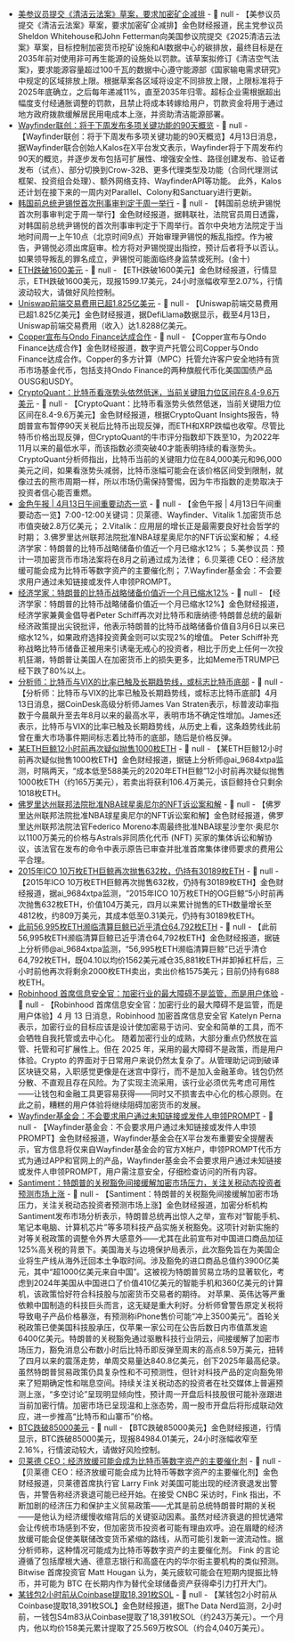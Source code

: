 - [美参议员提交《清洁云法案》草案，要求加密矿企减排](https://www.theblock.co/post/350649/clean-cloud-act-draft-bill-requires-crypto-miners-to-cut-emissions-or-face-fines?utm_source=twitter&utm_medium=social) - 📰 null - 【美参议员提交《清洁云法案》草案，要求加密矿企减排】金色财经报道，民主党参议员Sheldon Whitehouse和John Fetterman向美国参议院提交《2025清洁云法案》草案，目标控制加密货币挖矿设施和AI数据中心的碳排放，最终目标是在2035年前对使用非可再生能源的设施处以罚款。该草案拟修订《清洁空气法案》，要求能源容量超过100千瓦的数据中心遵守能源部《国家输电需求研究》中规定的区域排放上限。根据草案各区域将设定不同排放上限，上限标准将于2025年底确立，之后每年递减11%，直至2035年归零。超标企业需根据超出幅度支付经通胀调整的罚款，且禁止将成本转嫁给用户，罚款资金将用于通过地方政府拨款缓解居民用电成本上涨，并资助清洁能源部署。
- [Wayfinder联创：将于下周发布多项关键功能的90天概览](https://x.com/templecrash/status/1911214082419577291?s=46&t=bcMyidYO0QkS5ajIW9CBdg) - 📰 null - 【Wayfinder联创：将于下周发布多项关键功能的90天概览】4月13日消息，据Wayfinder联合创始人Kalos在X平台发文表示，Wayfinder将于下周发布约90天的概览，并逐步发布包括可扩展性、增强安全性、路径创建发布、验证者发布（试点）、部分切换到Crow-32B、更多代理类型及功能（合同代理测试框架、投资组合处理）、额外网络支持、WayfinderAPI等功能。 
此外，Kalos还计划在接下来的一周内对Parallel、Colony和Sanctuary进行更新。
- [韩国前总统尹锡悦首次刑事审判定于周一举行]() - 📰 null - 【韩国前总统尹锡悦首次刑事审判定于周一举行】金色财经报道，据韩联社，法院官员周日透露，对韩国前总统尹锡悦的首次刑事审判定于下周举行。首尔中央地方法院定于当地时间周一上午10点（北京时间9点）开始审理尹锡悦的叛乱指控。作为被告，尹锡悦必须出席庭审。检方将对尹锡悦提出指控，预计后者将予以否认。如果领导叛乱的罪名成立，尹锡悦可能面临终身监禁或死刑。(金十)
- [ETH跌破1600美元]() - 📰 null - 【ETH跌破1600美元】金色财经报道，行情显示，ETH跌破1600美元，现报1599.17美元，24小时涨幅收窄至2.07%，行情波动较大，请做好风险控制。
- [Uniswap前端交易费用已超1.825亿美元](https://defillama.com/fees/uniswap-labs) - 📰 null - 【Uniswap前端交易费用已超1.825亿美元】金色财经报道，据DefiLlama数据显示，截至4月13日，Uniswap前端交易费用（收入）达1.8288亿美元。
- [Copper宣布与Ondo Finance达成合作](https://www.crowdfundinsider.com/2025/04/238375-digital-assets-custody-firm-copper-adds-support-for-ondo-finances-us-treasuries-fund-tokens/) - 📰 null - 【Copper宣布与Ondo Finance达成合作】金色财经报道，数字资产托管公司Copper与Ondo Finance达成合作。Copper的多方计算（MPC）托管允许客户安全地持有货币市场基金代币，包括支持Ondo Finance的两种旗舰代币化美国国债产品OUSG和USDY。
- [CryptoQuant：比特币看涨势头依然低迷，当前关键阻力位区间在8.4-9.6万美元](https://news.bitcoin.com/bitcoin-rebounds-on-tariff-relief-but-bullish-drought-persists-cryptoquant/) - 📰 null - 【CryptoQuant：比特币看涨势头依然低迷，当前关键阻力位区间在8.4-9.6万美元】金色财经报道，根据CryptoQuant Insights报告，特朗普宣布暂停90天关税后比特币出现反弹，而ETH和XRP跌幅也收窄。尽管比特币价格出现反弹，但CryptoQuant的牛市评分指数却下跌至10，为2022年11月以来的最低水平，而该指数必须突破40才能表明持续的看涨势头。 
CryptoQuant分析师指出，比特币当前的关键阻力位在84,000美元和96,000美元之间，如果看涨势头减弱，比特币涨幅可能会在该价格区间受到限制，就像过去的熊市周期一样，所以市场仍需保持警惕，因为牛市指数的走势取决于投资者信心能否重燃。
- [金色午报 | 4月13日午间重要动态一览]() - 📰 null - 【金色午报 | 4月13日午间重要动态一览】7:00-12:00关键词：贝莱德、Wayfinder、Vitalik 
1.加密货币总市值突破2.8万亿美元； 
2.Vitalik：应用层的增长正是最需要良好社会哲学的时期； 
3.佛罗里达州联邦法院批准NBA球星奥尼尔的NFT诉讼案和解； 
4.经济学家：特朗普的比特币战略储备价值近一个月已缩水12%； 
5.美参议员：预计一项加密货币市场法案将在8月之前通过成为法律； 
6.贝莱德 CEO：经济放缓可能会成为比特币等数字资产的主要催化剂； 
7.Wayfinder基金会：不会要求用户通过未知链接或发件人申领PROMPT。
- [经济学家：特朗普的比特币战略储备价值近一个月已缩水12%](https://www.benzinga.com/news/25/04/44778849/peter-schiff-says-trumps-strategic-bitcoin-reserve-is-already-down-over-12-claims-if-wed-bought-gold-instead-wed-be-up-2-right-now) - 📰 null - 【经济学家：特朗普的比特币战略储备价值近一个月已缩水12%】金色财经报道，经济学家兼黄金倡导者Peter Schiff再次对比特币和唐纳德·特朗普总统的最新经济政策提出尖锐批评，他表示特朗普的比特币战略储备价值自3月6日以来已缩水12%，如果政府选择投资黄金则可以实现2%的增值。 
Peter Schiff补充称战略比特币储备正被用来引诱毫无戒心的投资者，相比于历史上任何一次投机狂潮，特朗普让美国人在加密货币上的损失更多，比如Meme币TRUMP已经下跌了80%以上。
- [分析师：比特币与VIX的比率已触及长期趋势线，或标志比特币底部](https://www.coindesk.com/markets/2025/04/12/chart-of-the-week-wall-street-s-fear-gauge-is-flashing-possible-bitcoin-bottom) - 📰 null - 【分析师：比特币与VIX的比率已触及长期趋势线，或标志比特币底部】4月13日消息，据CoinDesk高级分析师James Van Straten表示，标普波动率指数于今晨飙升至去年8月以来的最高水平，表明市场不确定性增加。James还表示，比特币与VIX的比率已触及长期趋势线，从历史上看，这条趋势线此前曾在重大市场事件期间标志着比特币的底部，随后是价格反弹。
- [某ETH巨鲸12小时前再次疑似抛售1000枚ETH](https://x.com/ai_9684xtpa/status/1911256205298962618) - 📰 null - 【某ETH巨鲸12小时前再次疑似抛售1000枚ETH】金色财经报道，据链上分析师@ai_9684xtpa监测，时隔两天，“成本低至588美元的2020年ETH巨鲸”12小时前再次疑似抛售1000枚ETH（约165万美元），若卖出将获利106.4万美元，该巨鲸持仓只剩余1018枚ETH。
- [佛罗里达州联邦法院批准NBA球星奥尼尔的NFT诉讼案和解](https://crypto.news/court-approves-11m-settlement-in-shaquille-oneals-astrals-nft-lawsuit/) - 📰 null - 【佛罗里达州联邦法院批准NBA球星奥尼尔的NFT诉讼案和解】金色财经报道，佛罗里达州联邦法院法官Federico Moreno本周最终批准NBA球星沙奎尔·奥尼尔以1100万美元的价格与Astrals非同质化代币 (NFT) 买家的集体诉讼和解协议，该法官在发布的命令中表示原告已审查并批准首席集体律师要求的费用公平合理。
- [2015年ICO 10万枚ETH巨鲸再次抛售632枚，仍持有30189枚ETH](https://x.com/ai_9684xtpa/status/1911253678142751057) - 📰 null - 【2015年ICO 10万枚ETH巨鲸再次抛售632枚，仍持有30189枚ETH】金色财经报道，据ai_9684xtpa监测，“2015年ICO 10万枚ETH的OG巨鲸”5小时前再次抛售632枚ETH，价值104万美元，四月以来累计抛售的ETH数量增长至4812枚，约809万美元，其成本低至0.31美元，仍持有30189枚ETH。
- [此前56,995枚ETH濒临清算巨鲸已近乎清仓64,792枚ETH](https://x.com/ai_9684xtpa/status/1911252124656091440) - 📰 null - 【此前56,995枚ETH濒临清算巨鲸已近乎清仓64,792枚ETH】金色财经报道，据链上分析师@ai_9684xtpa监测，“56,995枚ETH濒临清算巨鲸”已近乎清仓64,792枚ETH，既04.10以均价1562美元减仓35,881枚ETH并卸掉杠杆后，三小时前他再次将剩余2000枚ETH卖出，卖出价格1575美元；目前仍持有688枚ETH。
- [Robinhood 首席信息安全官：加密行业的最大障碍不是监管，而是用户体验](https://www.coindesk.com/opinion/2025/04/12/crypto-s-biggest-barrier-to-adoption-it-s-not-regulation-it-s-ux) - 📰 null - 【Robinhood 首席信息安全官：加密行业的最大障碍不是监管，而是用户体验】4 月 13 日消息，Robinhood 加密首席信息安全官 Katelyn Perna 表示，加密行业的目标应该是设计使加密易于访问、安全和简单的工具，而不会牺牲自我托管或去中心化。 
随着加密行业的成熟，大部分重点仍然放在监管、托管和可扩展性上。但在 2025 年，采用的最大障碍不是政策，而是用户体验。Crypto 的界面对于日常用户来说仍然太复杂了。从管理助记词到破译区块链交易，入职感觉更像是在迷宫中穿行，而不是加入金融革命。钱包仍然分散、不直观且存在风险。为了实现主流采用，该行业必须优先考虑可用性——让钱包和金融工具更容易获得——同时又不损害去中心化的核心原则。在此之前，糟糕的用户体验将继续阻碍加密货币的发展。
- [Wayfinder基金会：不会要求用户通过未知链接或发件人申领PROMPT](https://x.com/AIWayfinder/status/1910728736535720328) - 📰 null - 【Wayfinder基金会：不会要求用户通过未知链接或发件人申领PROMPT】金色财经报道，Wayfinder基金会在X平台发布重要安全提醒表示，官方信息将仅来自Wayfinder基金会的官方X帐户，申领PROMPT代币方式为通过APP和官网上的产品，Wayfinder基金会不会要求用户通过未知链接或发件人申领PROMPT，用户需注意安全，仔细检查访问的所有内容。
- [Santiment：特朗普的关税豁免间接缓解加密市场压力，关注关税动态投资者预测市场上涨](https://insights.santiment.net/read/trump-s-tariff-exemption-quickly-leads-to-positive-crypto-reaction-8610?utm_source=twitter&utm_medium=post&utm_campaign=twitter_trump%27s_tariff_exemption_insight_b_041225/&fpr=twitter) - 📰 null - 【Santiment：特朗普的关税豁免间接缓解加密市场压力，关注关税动态投资者预测市场上涨】金色财经报道，加密分析机构Santiment发布市场分析表示，特朗普总统再出惊人之举，宣布对“智能手机、笔记本电脑、计算机芯片”等多项科技产品实施关税豁免。这项针对新实施的对等关税政策的调整令外界大感意外——尤其在此前宣布对中国进口商品加征125%高关税的背景下。美国海关与边境保护局表示，此次豁免旨在为美国企业将生产线从海外迁回本土争取时间。涉及豁免的进口商品总值约3900亿美元，其中“超1000亿美元来自中国”。这被视为特朗普贸易立场的显著软化，考虑到2024年美国从中国进口了价值410亿美元的智能手机和360亿美元的计算机，该政策恰好符合科技股与加密货币交易者的期待。 
对苹果、英伟达等严重依赖中国制造的科技巨头而言，这无疑是重大利好。分析师曾警告原定关税将导致电子产品价格暴涨，有预测称iPhone售价可能“冲上3500美元”。首轮关税政策已使美国科技股承压，仅苹果一家公司在公告后数日内市值蒸发逾6400亿美元。特朗普的关税豁免通过驱散科技行业阴云，间接缓解了加密市场压力，豁免消息公布数小时后比特币即反弹至周末的高点8.59万美元，扭转了四月以来的震荡走势，单周交易量达840.8亿美元，创下2025年最高纪录。虽然特朗普贸易政策仍具复杂性和不可预测性，但针对科技产品的定向豁免带来了短期确定性和喘息空间。持续关注关税动态的投资者在社交媒体上普遍预测上涨，“多空讨论”呈现明显倾向性，预计周一开盘后科技股很可能补涨跟进当前加密行情。加密市场已呈现温和上涨态势，周一股市开盘后将形成联动效应，进一步推高“比特币和山寨币”价格。
- [BTC跌破85000美元]() - 📰 null - 【BTC跌破85000美元】金色财经报道，行情显示，BTC跌破85000美元，现报84984.01美元，24小时涨幅收窄至2.16%，行情波动较大，请做好风险控制。
- [贝莱德 CEO：经济放缓可能会成为比特币等数字资产的主要催化剂](https://cryptodnes.bg/en/blackrock-ceo-flags-recession-risk-and-crypto-bulls-are-paying-attention/) - 📰 null - 【贝莱德 CEO：经济放缓可能会成为比特币等数字资产的主要催化剂】金色财经报道，贝莱德首席执行官 Larry Fink 对美国可能出现的经济衰退发出警告，并警告称经济衰退可能已经开始。在接受 CNBC 采访时，Fink 指出，不断加剧的经济压力和保护主义贸易政策——尤其是前总统特朗普时期的关税——是他认为经济缓慢收缩背后的关键驱动因素。虽然对经济衰退的担忧通常会让传统市场感到不安，但加密货币投资者可能有理由欢呼。迫在眉睫的经济放缓可能会促使美联储改变货币紧缩的路线，从而可能引发新一波流动性。据分析师称，这种情况可能成为比特币等数字资产的主要催化剂。 
Fink 的言论遵循了包括摩根大通、德意志银行和高盛在内的华尔街主要机构的类似预测。Bitwise 首席投资官 Matt Hougan 认为，美元疲软可能会在短期内提振比特币，并可能为 BTC 在长期内作为替代全球储备资产获得牵引力打开大门。
- [某钱包2小时前从Coinbase提取18,391枚SOL](https://x.com/OnchainDataNerd/status/1911235956809818379) - 📰 null - 【某钱包2小时前从Coinbase提取18,391枚SOL】金色财经报道，据The Data Nerd监测，2小时前，一钱包S4m83从Coinbase提取了18,391枚SOL（约243万美元）。一个月内，他以均价158美元累计提取了25.569万枚SOL（约合4,040万美元）。

